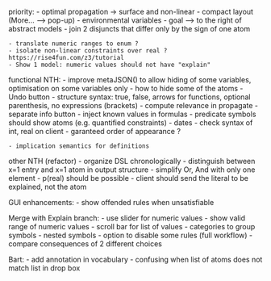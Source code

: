 
priority:
    - optimal propagation -> surface and non-linear
    - compact layout (More... --> pop-up)
    - environmental variables
    - goal --> to the right of abstract models
    - join 2 disjuncts that differ only by the sign of one atom


    - translate numeric ranges to enum ?
    - isolate non-linear constraints over real ? https://rise4fun.com/z3/tutorial
    - Show 1 model: numeric values should not have "explain"

functional NTH:
    - improve metaJSON() to allow hiding of some variables, optimisation on some variables only
    - how to hide some of the atoms
    - Undo button
    - structure syntax: true, false, arrows for functions, optional parenthesis, no expressions (brackets)
    - compute relevance in propagate
    - separate info button
    - inject known values in formulas
    - predicate symbols should show atoms (e.g. quantified constraints)
    - dates
    - check syntax of int, real on client
    - garanteed order of appearance ?

    - implication semantics for definitions

other NTH (refactor)
    - organize DSL chronologically
    - distinguish between x=1 entry and x=1 atom in output structure
    - simplify Or, And with only one element
    - p(real) should be possible
    - client should send the literal to be explained, not the atom

GUI enhancements:
    - show offended rules when unsatisfiable

Merge with Explain branch:
    - use slider for numeric values
    - show valid range of numeric values
    - scroll bar for list of values
    - categories to group symbols
    - nested symbols
    - option to disable some rules (full workflow)
    - compare consequences of 2 different choices

Bart:
    - add annotation in vocabulary
    - confusing when list of atoms does not match list in drop box